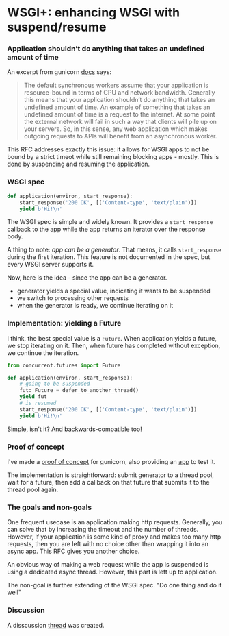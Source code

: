 # WSGI+: enhancing WSGI with suspend/resume

### Application shouldn’t do anything that takes an undefined amount of time

An excerpt from gunicorn [docs](https://docs.gunicorn.org/en/stable/design.html?highlight=timeout#choosing-a-worker-type) says:

>The default synchronous workers assume that your application is resource-bound in terms of CPU and network bandwidth. Generally this means that your application shouldn’t do anything that takes an undefined amount of time. An example of something that takes an undefined amount of time is a request to the internet. At some point the external network will fail in such a way that clients will pile up on your servers. So, in this sense, any web application which makes outgoing requests to APIs will benefit from an asynchronous worker.

This RFC addresses exactly this issue: it allows for WSGI apps to not be bound by a strict timeot while still remaining blocking apps - mostly. This is done by suspending and resuming the application.

### WSGI spec

```python
def application(environ, start_response):
    start_response('200 OK', [('Content-type', 'text/plain')])
    yield b'Hi!\n'
```

The WSGI spec is simple and widely known. It provides a `start_response` callback to the app while the app returns an iterator over the response body.

A thing to note: *app can be a generator*. That means, it calls `start_response` during the first iteration. This feature is not documented in the spec, but every WSGI server supports it.

Now, here is the idea - since the app can be a generator.

- generator yields a special value, indicating it wants to be suspended
- we switch to processing other requests
- when the generator is ready, we continue iterating on it

### Implementation: yielding a Future

I think, the best special value is a `Future`. When application yields a future, we stop iterating on it. Then, when future has completed without exception, we continue the iteration.

```python
from concurrent.futures import Future

def application(environ, start_response):
    # going to be suspended
    fut: Future = defer_to_another_thread()
    yield fut
    # is resumed
    start_response('200 OK', [('Content-type', 'text/plain')])
    yield b'Hi!\n'
```

Simple, isn't it? And backwards-compatible too!

### Proof of concept

I've made a [proof of concept](https://github.com/pwtail/gunicorn/pull/1/files#diff-9818e6c0e3d6054dc383f77ce881ba79f8090a904fb3abd9892306f096e58319) for gunicorn, also providing an [app](https://github.com/pwtail/gunicorn/blob/wsgi-plus/examples/wsgi_plus.py) to test it.

The implementation is straightforward: submit generator to a thread pool, wait for a future, then add a callback on that future that submits it to the thread pool again.


### The goals and non-goals

One frequent usecase is an application making http requests. Generally, you can solve that by increasing the timeout and the number of threads. However, if your application is some kind of proxy and  makes too many http requests, then you are left with no choice other than wrapping it into an async app. This RFC gives you another choice.

An obvious way of making a web request while the app is suspended is using a dedicated async thread. However, this part is left up to application.

The non-goal is further extending of the WSGI spec. "Do one thing and do it well"

### Discussion

A disscussion [thread](https://github.com/pwtail/wsgi_plus/discussions/1) was created.
